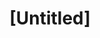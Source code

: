 ---
pid: pt49
title: "[Untitled]"
location_transcription: Penn Treaty Park
coordinates: "[-75.128953467343, 39.96616816301]"
zipcode: '19125'
gen_neighborhood: River Wards
neighborhood: Fishtown,Kensington
outside_phl: 
age: 
age_range: 
instagram: 
image_file_name: pt_49.jpg
proposal_transcription: |-
  GGiezi
  EOZA
topic: Unknown
topic_summary: '0'
type: Other No Form
keywords_other: 
credit: 
image_labels: |-
  Heart
  Snowman
twitter: 
facebook: 
permalink: "/monuments/pt49/"
layout: item-page
---